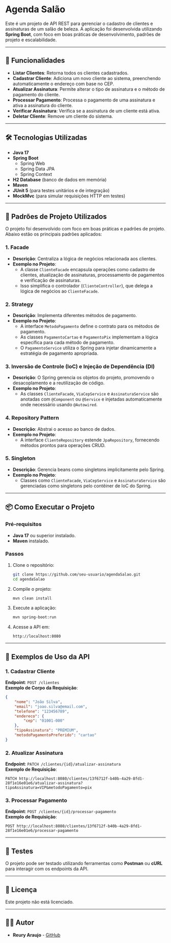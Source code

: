 # Agenda Salão

Este é um projeto de API REST para gerenciar o cadastro de clientes e assinaturas de um salão de beleza. A aplicação foi desenvolvida utilizando **Spring Boot**, com foco em boas práticas de desenvolvimento, padrões de projeto e escalabilidade.

---

## 🚀 Funcionalidades

- **Listar Clientes**: Retorna todos os clientes cadastrados.
- **Cadastrar Cliente**: Adiciona um novo cliente ao sistema, preenchendo automaticamente o endereço com base no CEP.
- **Atualizar Assinatura**: Permite alterar o tipo de assinatura e o método de pagamento do cliente.
- **Processar Pagamento**: Processa o pagamento de uma assinatura e ativa a assinatura do cliente.
- **Verificar Assinatura**: Verifica se a assinatura de um cliente está ativa.
- **Deletar Cliente**: Remove um cliente do sistema.

---

## 🛠️ Tecnologias Utilizadas

- **Java 17**
- **Spring Boot**
  - Spring Web
  - Spring Data JPA
  - Spring Context
- **H2 Database** (banco de dados em memória)
- **Maven**
- **JUnit 5** (para testes unitários e de integração)
- **MockMvc** (para simular requisições HTTP em testes)

---

## 📐 Padrões de Projeto Utilizados

O projeto foi desenvolvido com foco em boas práticas e padrões de projeto. Abaixo estão os principais padrões aplicados:

### **1. Facade**
- **Descrição**: Centraliza a lógica de negócios relacionada aos clientes.
- **Exemplo no Projeto**:
  - A classe `ClienteFacade` encapsula operações como cadastro de clientes, atualização de assinaturas, processamento de pagamentos e verificação de assinaturas.
  - Isso simplifica o controlador (`ClienteController`), que delega a lógica de negócios ao `ClienteFacade`.

### **2. Strategy**
- **Descrição**: Implementa diferentes métodos de pagamento.
- **Exemplo no Projeto**:
  - A interface `MetodoPagamento` define o contrato para os métodos de pagamento.
  - As classes `PagamentoCartao` e `PagamentoPix` implementam a lógica específica para cada método de pagamento.
  - O `PagamentoService` utiliza o Spring para injetar dinamicamente a estratégia de pagamento apropriada.

### **3. Inversão de Controle (IoC) e Injeção de Dependência (DI)**
- **Descrição**: O Spring gerencia os objetos do projeto, promovendo o desacoplamento e a reutilização de código.
- **Exemplo no Projeto**:
  - As classes `ClienteFacade`, `ViaCepService` e `AssinaturaService` são anotadas com `@Component` ou `@Service` e injetadas automaticamente onde necessário usando `@Autowired`.

### **4. Repository Pattern**
- **Descrição**: Abstrai o acesso ao banco de dados.
- **Exemplo no Projeto**:
  - A interface `ClienteRepository` estende `JpaRepository`, fornecendo métodos prontos para operações CRUD.

### **5. Singleton**
- **Descrição**: Gerencia beans como singletons implicitamente pelo Spring.
- **Exemplo no Projeto**:
  - Classes como `ClienteFacade`, `ViaCepService` e `AssinaturaService` são gerenciadas como singletons pelo contêiner de IoC do Spring.

---



## 📦 Como Executar o Projeto

### Pré-requisitos
- **Java 17** ou superior instalado.
- **Maven** instalado.

### Passos
1. Clone o repositório:
   ```bash
   git clone https://github.com/seu-usuario/agendaSalao.git
   cd agendaSalao
   ```

2. Compile o projeto:
   ```bash
   mvn clean install
   ```

3. Execute a aplicação:
   ```bash
   mvn spring-boot:run
   ```

4. Acesse a API em:
   ```
   http://localhost:8080
   ```

---

## 📖 Exemplos de Uso da API

### **1. Cadastrar Cliente**
**Endpoint**: `POST /clientes`  
**Exemplo de Corpo da Requisição**:
```json
{
    "nome": "João Silva",
    "email": "joao.silva@email.com",
    "telefone": "123456789",
    "endereco": {
        "cep": "01001-000"
    },
    "tipoAssinatura": "PREMIUM",
    "metodoPagamentoPreferido": "cartao"
}
```

### **2. Atualizar Assinatura**
**Endpoint**: `PATCH /clientes/{id}/atualizar-assinatura`  
**Exemplo de Requisição**:
```
PATCH http://localhost:8080/clientes/13f6712f-b40b-4a29-8fd1-28f1e16e01e6/atualizar-assinatura?tipoAssinatura=VIP&metodoPagamento=pix
```

### **3. Processar Pagamento**
**Endpoint**: `POST /clientes/{id}/processar-pagamento`  
**Exemplo de Requisição**:
```
POST http://localhost:8080/clientes/13f6712f-b40b-4a29-8fd1-28f1e16e01e6/processar-pagamento
```

---

## 🧪 Testes

O projeto pode ser testado utilizando ferramentas como **Postman** ou **cURL** para interagir com os endpoints da API.

---

## 📜 Licença

Este projeto não está licenciado.

---


## 👨‍💻 Autor

- **Reury Araujo** - [GitHub](https://github.com/Reury)